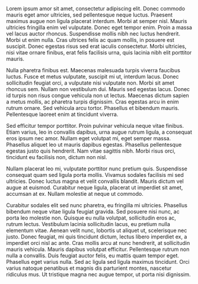 Lorem ipsum amor sit amet, consectetur adipiscing elit. Donec commodo mauris eget amor ultricies, sed pellentesque neque luctus. Praesent maximus augue non ligula placerat interdum. Morbi at semper nisl. Mauris ultricies fringilla enim vel vulputate. Donec eget tempor enim. Proin a massa vel lacus auctor rhoncus. Suspendisse mollis nibh nec luctus hendrerit. Morbi ut enim nulla. Cras ultrices felis ac quam mollis, in posuere est suscipit. Donec egestas risus sed erat iaculis consectetur. Morbi ultricies, nisi vitae ornare finibus, erat felis facilisis urna, quis lacinia nibh elit porttitor mauris.

Nulla pharetra finibus est. Maecenas malesuada turpis viverra faucibus luctus. Fusce et metus vulputate, suscipit mi ut, interdum lacus. Donec sollicitudin feugiat orci, a vulputate nisi vulputate non. Morbi sit amet rhoncus sem. Nullam non vestibulum dui. Mauris sed egestas lacus. Donec id turpis non risus congue vehicula non ut lectus. Maecenas dictum sapien a metus mollis, ac pharetra turpis dignissim. Cras egestas arcu in enim rutrum ornare. Sed vehicula arcu tortor. Phasellus et bibendum mauris. Pellentesque laoreet enim at tincidunt viverra.

Sed efficitur tempor porttitor. Proin pulvinar vehicula neque vitae finibus. Etiam varius, leo in convallis dapibus, urna augue rutrum ligula, a consequat eros ipsum nec amor. Nullam eget volutpat mi, eget semper massa. Phasellus aliquet leo ut mauris dapibus egestas. Phasellus pellentesque egestas justo quis hendrerit. Nam vitae sagittis nibh. Morbi risus orci, tincidunt eu facilisis non, dictum non nisl.

Nullam placerat leo mi, vulputate porttitor nunc pretium quis. Suspendisse consequat quam sed ligula porta mollis. Vivamus sodales facilisis mi sed ultricies. Donec luctus magna et velit convallis blandit. Mauris dictum vel augue at euismod. Curabitur neque ligula, placerat ut imperdiet sit amet, accumsan at ex. Nullam molestie at neque ut commodo.

Curabitur sodales elit sed nunc pharetra, eu fringilla mi ultricies. Phasellus bibendum neque vitae ligula feugiat gravida. Sed posuere nisi nunc, ac porta leo molestie non. Quisque eu nulla volutpat, sollicitudin eros ac, rutrum lectus. Vestibulum lacinia sollicitudin lacus, eu pretium nulla elementum vitae. Aenean velit nunc, lobortis ut aliquet ut, scelerisque nec justo. Donec feugiat, mi quis tincidunt dictum, lectus libero imperdiet ex, a imperdiet orci nisl ac ante. Cras mollis arcu at nunc hendrerit, at sollicitudin mauris vehicula. Mauris dapibus volutpat efficitur. Pellentesque rutrum non nulla a convallis. Duis feugiat auctor felis, eu mattis quam tempor eget. Phasellus eget varius nulla. Sed ac ligula sed ligula maximus tincidunt. Orci varius natoque penatibus et magnis dis parturient montes, nascetur ridiculus mus. Ut tristique magna nec augue tempor, ut porta nisi dignissim.